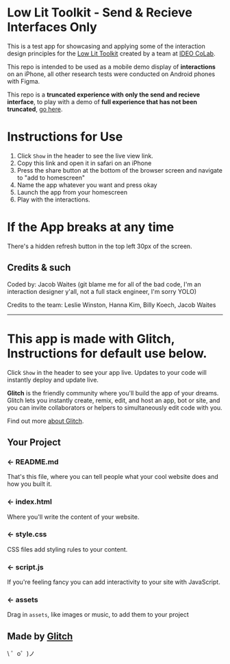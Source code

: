 
Low Lit Toolkit - Send & Recieve Interfaces Only
=================

This is a test app for showcasing and applying some of the interaction design principles for the [Low Lit Toolkit](https://ideocolab.com/lowlittoolkit) created by a team at [IDEO CoLab](https://www.ideocolab.com/).

This repo is intended to be used as a mobile demo display of **interactions** on an iPhone, all other research tests were conducted on Android phones with Figma.

This repo is a **truncated experience with only the send and recieve interface**, to play with a demo of **full experience that has not been truncated**, [go here](https://github.com/jacobwaites/lowlittoolkit-pesasalama).


Instructions for Use
=================
1) Click `Show` in the header to see the live view link.
2) Copy this link and open it in safari on an iPhone
3) Press the share button at the bottom of the browser screen and navigate to "add to homescreen"
4) Name the app whatever you want and press okay
5) Launch the app from your homescreen
6) Play with the interactions.


If the App breaks at any time
=================

There's a hidden refresh button in the top left 30px of the screen.

Credits & such
------------
Coded by: Jacob Waites (git blame me for all of the bad code, I'm an interaction designer y'all, not a full stack engineer, I'm sorry YOLO)

Credits to the team: Leslie Winston, Hanna Kim, Billy Koech, Jacob Waites


------- 


This app is made with Glitch, Instructions for default use below.
=================

Click `Show` in the header to see your app live. Updates to your code will instantly deploy and update live.

**Glitch** is the friendly community where you'll build the app of your dreams. Glitch lets you instantly create, remix, edit, and host an app, bot or site, and you can invite collaborators or helpers to simultaneously edit code with you.

Find out more [about Glitch](https://glitch.com/about).


Your Project
------------

### ← README.md

That's this file, where you can tell people what your cool website does and how you built it.

### ← index.html

Where you'll write the content of your website. 

### ← style.css

CSS files add styling rules to your content.

### ← script.js

If you're feeling fancy you can add interactivity to your site with JavaScript.

### ← assets

Drag in `assets`, like images or music, to add them to your project

Made by [Glitch](https://glitch.com/)
-------------------

\ ゜o゜)ノ
